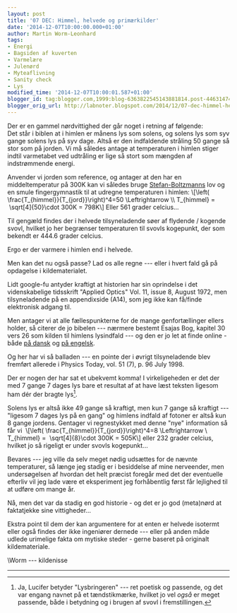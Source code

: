 ```yaml
---
layout: post
title: '07 DEC: Himmel, helvede og primærkilder'
date: '2014-12-07T10:00:00.000+01:00'
author: Martin Worm-Leonhard
tags:
- Energi
- Bagsiden af kuverten
- Varmelære
- Julenørd
- Myteaflivning
- Sanity check
- Lys
modified_time: '2014-12-07T10:00:01.587+01:00'
blogger_id: tag:blogger.com,1999:blog-6363822545143881814.post-4463147482697220098
blogger_orig_url: http://labnoter.blogspot.com/2014/12/07-dec-himmel-helvede-og-primrkilder.html
---
```


Der er en gammel nørdvittighed der går noget i retning af følgende:  
Det står i biblen at i himlen er månens lys som solens, og solens lys
som syv gange solens lys på syv dage. Altså er den indfaldende stråling
50 gange så stor som på jorden. Vi må således antage at temperaturen i
himlen stiger indtil varmetabet ved udtråling er lige så stort som
mængden af indstrømmende energi.

Anvender vi jorden som reference, og antager at den har en
middeltemperatur på 300K kan vi således bruge
[Stefan-Boltzmanns](http://en.wikipedia.org/wiki/Stefan%E2%80%93Boltzmann_law)
lov og en smule fingergymnastik til at udregne temperaturen i himlen:
\\[\left( \frac{T_{himmel}}{T_{jord}}\right)^4=50
\Leftrightarrow \\\ T_{himmel} =  \sqrt[4]{50}\cdot 300K =
798K\\] Eller 561 grader celcius...

Til gengæld findes der i helvede tilsyneladende søer af flydende /
kogende svovl, hvilket jo her begrænser temperaturen til svovls
kogepunkt, der som bekendt er 444.6 grader celcius.

Ergo er der varmere i himlen end i helvede.

Men kan det nu også passe? Lad os alle regne --- eller i hvert fald gå på
opdagelse i kildematerialet.

Lidt google-fu antyder kraftigt at historien har sin oprindelse i
det videnskabelige tidsskrift "Applied Optics" Vol. 11, issue 8, August
1972, men tilsyneladende på en appendixside (A14), som jeg ikke kan
få/finde elektronisk adgang til. 

Men antager vi at alle fællespunkterne
for de mange genfortællinger ellers holder, så citerer de jo bibelen ---
nærmere bestemt Esajas Bog, kapitel 30 vers 26 som kilden til himlens
lysindfald --- og den er jo let at finde online - både [på
dansk](https://www.bibelselskabet.dk/BrugBibelen/BibelenOnline.aspx?book=es&id=1&chapter=30b) og
[på engelsk](https://www.biblegateway.com/verse/en/Isaiah%2030:26).

Og her har vi så balladen --- en pointe der i øvrigt tilsyneladende blev
fremført allerede i Physics Today, vol. 51 (7), p. 96 July 1998.

Der er nogen der har sat et ubekvemt komma! I virkeligeheden er det der
med 7 gange 7 dages lys bare et resultat af at have læst teksten ligesom
ham dér der bragte lys[^1].

Solens lys er altså ikke 49 gange så kraftigt, men kun 7 gange så
kraftigt --- "ligesom 7 dages lys på en gang" og himlens indfald af
fotoner er altså kun 8 gange jordens. Gentager vi regnestykket med denne
"nye" information så får vi  \\[\left( \frac{T_{himmel}}{T_{jord}}\right)^4=8 \Leftrightarrow \\\
T_{himmel} =  \sqrt[4]{8}\cdot 300K = 505K\\] eller 232 grader
celcius, hvilket jo så rigeligt er under svovls kogepunkt...

Bevares --- jeg ville da selv meget nødig udsættes for de nævnte
temperaturer, så længe jeg stadig er i besiddelse af mine nerveender,
men undersøgelsen af hvordan det helt præcist foregår med det der
eventuelle efterliv vil jeg lade være et eksperiment jeg forhåbentlig
først får lejlighed til at udføre om mange år.

Nå, men det var da stadig en god historie - og det er jo god (meta)nørd
at faktatjekke sine vittigheder...

Ekstra point til dem der kan argumentere for at enten er helvede
isotermt eller også findes der ikke ingeniører dernede --- eller på anden
måde udlede urimelige fakta om mytiske steder - gerne baseret på
originalt kildemateriale.

\\Worm --- kildenisse

------------------------------------------------------------------------

[^1]: Ja, Lucifer betyder "Lysbringeren" --- ret poetisk og passende, og
    det var engang navnet på et tændstikmærke, hvilket jo vel _også_ er meget
    passende, både i betydning og i brugen af svovl i fremstillingen.
